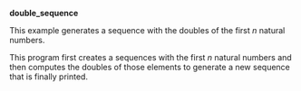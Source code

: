 **double_sequence**

This example generates a sequence with the doubles of the first *n* natural numbers.

This program first creates a sequences with the first *n* natural numbers and then computes the doubles of those elements to generate a new sequence that is finally printed.


